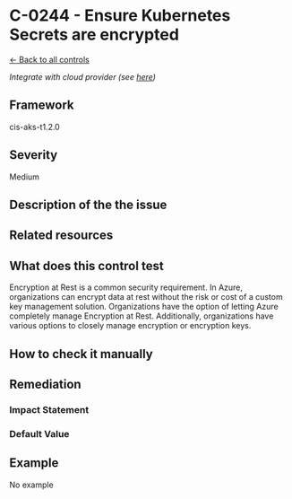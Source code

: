 # C-0244 - Ensure Kubernetes Secrets are encrypted

[← Back to all controls](index.md)


_Integrate with cloud provider (see [here](../../integrations/kubescape-integration-with-cloud-providers))_

## Framework

cis-aks-t1.2.0

## Severity

Medium

## Description of the the issue

## Related resources

## What does this control test

Encryption at Rest is a common security requirement. In Azure, organizations can encrypt data at rest without the risk or cost of a custom key management solution. Organizations have the option of letting Azure completely manage Encryption at Rest. Additionally, organizations have various options to closely manage encryption or encryption keys.

## How to check it manually

## Remediation

### Impact Statement

### Default Value

## Example

No example
